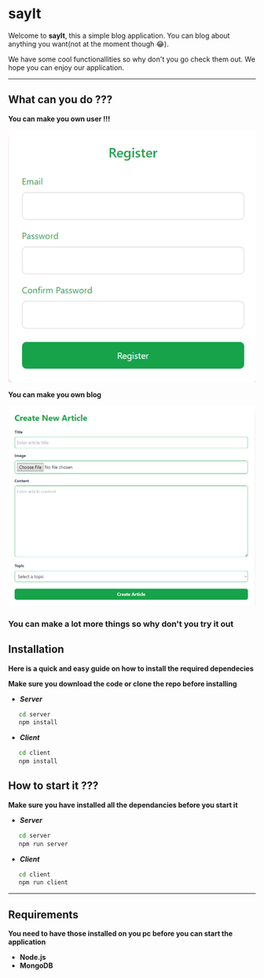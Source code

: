 # sayIt 

Welcome to **sayIt**, this a simple blog application. You can blog about anything you want(not at the moment though 😂).

We have some cool functionallities so why don't you go check them out.
We hope you can enjoy our application.  

---

## What can you do ???

**You can make you own user !!!**

![Alt text](/documentationImages/register.png?raw=true)

**You can make you own blog**

![Alt text](/documentationImages/blog.png?raw=true)

### You can make a lot more things so why don't you try it out

## Installation   
**Here is a quick and easy guide on how to install the required dependecies**

**Make sure you download the code or clone the repo before installing**

* ***Server***
```bash
   cd server
   npm install
```
* ***Client***
```bash
   cd client
   npm install
```

## How to start it ???   
**Make sure you have installed all the dependancies before you start it**

* ***Server***   
```bash 
   cd server
   npm run server
```  
* ***Client***
```bash
   cd client
   npm run client
```

---

## Requirements   
**You need to have those installed on you pc before you can start the application**

- **Node.js**
- **MongoDB**
